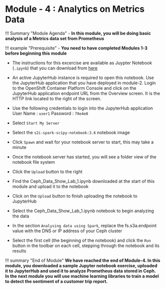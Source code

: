 # Module - 4 : Analytics on Metrics Data

!!! Summary "Module Agenda"
    - **In this module, you will be doing basic analysis of a Metrics data set from Prometheus**

!!! example "Prerequisite"
    - **You need to have completed Modules 1-3 before beginning this module**

- The instructions for this excercise are available as Juypter Notebook (``.ipynb``) that you can download from [here](https://raw.githubusercontent.com/ksingh7/data-show/master/data-show-test-drive/Ceph_Data_Show_Lab_1.ipynb)

- An active JupyterHub instance is required to open this notebook. Use the JupyterHub application that you have deployed in module-2. Login to the OpenShift Container Platform Console and click on the JupyterHub application endpoint URL from the Overview screen.  It is the HTTP link located to the right of the screen.

- Use the following credentials to login into the JupyterHub application
User Name : ``user1``
Password  : ``79e4e0``  

- Select ``Start My Server``

- Select the ``s2i-spark-scipy-notebook:3.6`` notebook image

- Click ``Spawn`` and wait for your notebook server to start, this may take a minute

- Once the notebook server has started, you will see a folder view of the notebook file system

- Click the ``Upload`` button to the right

- Find the Ceph_Data_Show_Lab_1.ipynb downloaded at the start of this module and upload it to the notebook

- Click on the ``Upload`` button to finish uploading the notebook to JupyterHub

- Select the Ceph_Data_Show_Lab_1.ipynb notebook to begin analyzing the data

- In the section ``Analysing data using Spark``, replace the fs.s3a.endpoint value with the DNS or IP address of your Ceph cluster

- Select the first cell (the beginning of the notebook) and click the ``Run`` button in the toolbar on each cell, stepping through the notebook and its results

!!! summary "End of Module"
    **We have reached the end of Module-4. In this module, you downloaded a sample Jupyter notebook exercise, uploaded it to JupyterHub and used it to analyze Prometheus data stored in Ceph. In the next module you will use machine learning libraries to train a model to detect the sentiment of a customer trip report.**
